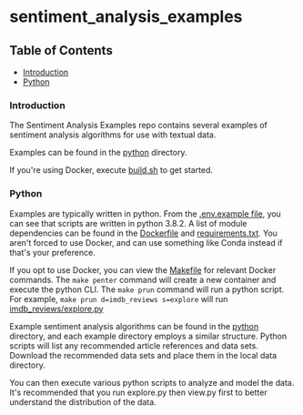 # sentiment_analysis_examples

## Table of Contents  

* [Introduction](#introduction)<a name="introduction"/>
* [Python](#python)<a name="python"/>

### Introduction

The Sentiment Analysis Examples repo contains several examples of sentiment analysis algorithms for use with textual data.

Examples can be found in the [python](python) directory.

If you're using Docker, execute [build.sh](build.sh) to get started.

### Python

Examples are typically written in python. From the [.env.example file](.env.example), you can see that scripts are written in python 3.8.2. A list of module dependencies can be found in the [Dockerfile](python/Dockerfile) and [requirements.txt](python/requirements.txt). You aren't forced to use Docker, and can use something like Conda instead if that's your preference.

If you opt to use Docker, you can view the [Makefile](Makefile) for relevant Docker commands. The `make penter` command will create a new container and execute the python CLI. The `make prun` command will run a python script. For example, `make prun d=imdb_reviews s=explore` will run [imdb_reviews/explore.py](python/imdb_reviews/explore.py)

Example sentiment analysis algorithms can be found in the [python](python) directory, and each example directory employs a similar structure. Python scripts will list any recommended article references and data sets. Download the recommended data sets and place them in the local data directory.

You can then execute various python scripts to analyze and model the data. It's recommended that you run explore.py then view.py first to better understand the distribution of the data.
